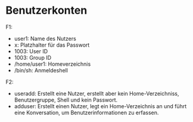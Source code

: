 # Benutzerkonten

F1:

- user1: Name des Nutzers
- x: Platzhalter für das Passwort
- 1003: User ID
- 1003: Group ID
- /home/user1: Homeverzeichnis
- /bin/sh: Anmeldeshell

F2:

- useradd: Erstellt eine Nutzer, erstellt aber kein Home-Verzeichniss, Benutzergruppe, Shell und kein Passwort.
- adduser: Erstellt einen Nutzer, legt ein Home-Verzeichnis an und führt eine Konversation, um Benutzerinformationen zu erfassen.
